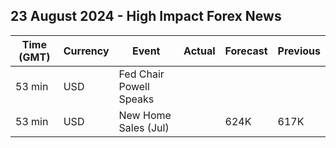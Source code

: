 ## 23 August 2024 - High Impact Forex News

| Time (GMT) | Currency | Event | Actual | Forecast | Previous |
|------|----------|-------|--------|----------|----------|
| 53 min | USD | Fed Chair Powell Speaks |  |  |  |
| 53 min | USD | New Home Sales (Jul) |  | 624K | 617K |
